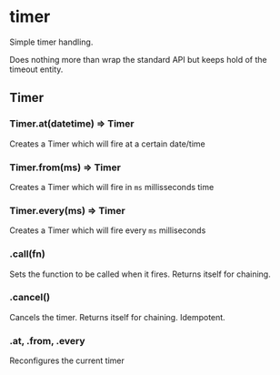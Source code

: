 # timer
Simple timer handling.

Does nothing more than wrap the standard API but keeps hold of the timeout entity.

## Timer

### Timer.at(datetime) => Timer

Creates a Timer which will fire at a certain date/time

### Timer.from(ms) => Timer

Creates a Timer which will fire in `ms` millisseconds time

### Timer.every(ms) => Timer

Creates a Timer which will fire every `ms` milliseconds

### .call(fn)

Sets the function to be called when it fires. Returns itself for chaining.

### .cancel()

Cancels the timer. Returns itself for chaining. Idempotent.

### .at, .from, .every

Reconfigures the current timer
